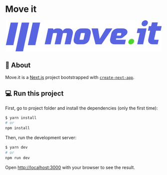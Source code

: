 # Move it

<p align="center">
  <img src="https://github.com/antonio-evaldo/moveit-next/blob/main/public/logo-full.svg" height="100" />
</p>

## :memo: About

Move.it is a [Next.js](https://nextjs.org/) project bootstrapped with [`create-next-app`](https://github.com/vercel/next.js/tree/canary/packages/create-next-app).

## :computer: Run this project

First, go to project folder and install the dependencies (only the first time):

```bash
$ yarn install
# or
npm install
```

Then, run the development server:

```bash
$ yarn dev
# or
npm run dev
```
Open [http://localhost:3000](http://localhost:3000) with your browser to see the result.
